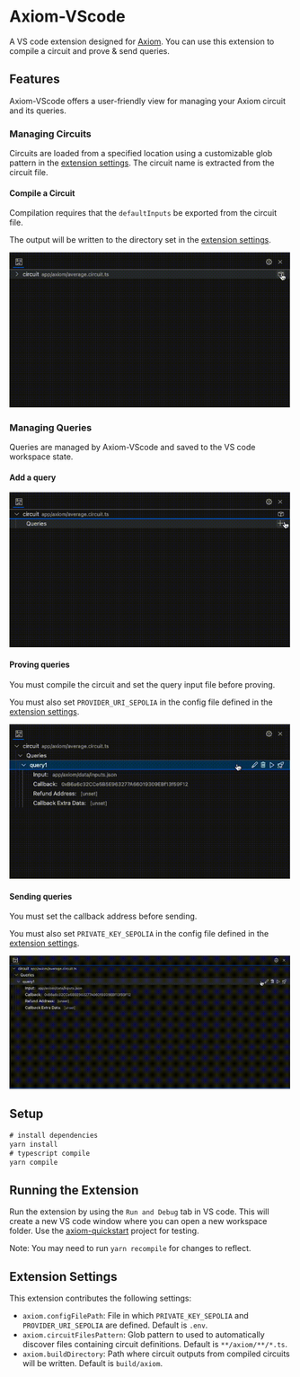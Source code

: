 # Axiom-VScode

A VS code extension designed for [Axiom](https://www.axiom.xyz/). You can use this extension to compile a circuit and prove & send queries.

## Features

Axiom-VScode offers a user-friendly view for managing your Axiom circuit and its queries. 

### Managing Circuits

Circuits are loaded from a specified location using a customizable glob pattern in the [extension settings](#extension-settings). The circuit name is extracted from the circuit file.

#### Compile a Circuit

Compilation requires that the `defaultInputs` be exported from the circuit file. 

The output will be written to the directory set in the [extension settings](#extension-settings).

<img src="media/compileCircuitExample.gif" width="500" />

### Managing Queries

Queries are managed by Axiom-VScode and saved to the VS code workspace state. 

#### Add a query
<img src="media/addQueryExample.gif" width="500" />

#### Proving queries

You must compile the circuit and set the query input file before proving.

You must also set `PROVIDER_URI_SEPOLIA` in the config file defined in the [extension settings](#extension-settings).

<img src="media/proveQueryExample.gif" width="500" />

#### Sending queries

You must set the callback address before sending.

You must also set `PRIVATE_KEY_SEPOLIA` in the config file defined in the [extension settings](#extension-settings).

<img src="media/sendQueryExample.gif" width="500" />

## Setup

```
# install dependencies
yarn install
# typescript compile
yarn compile
```

## Running the Extension

Run the extension by using the `Run and Debug` tab in VS code. This will create a new VS code window where you can open a new workspace folder. Use the [axiom-quickstart](https://github.com/axiom-crypto/axiom-quickstart) project for testing.

Note: You may need to run `yarn recompile` for changes to reflect.

## Extension Settings

This extension contributes the following settings:

* `axiom.configFilePath`: File in which `PRIVATE_KEY_SEPOLIA` and `PROVIDER_URI_SEPOLIA` are defined. Default is `.env`.
* `axiom.circuitFilesPattern`: Glob pattern to used to automatically discover files containing circuit definitions. Default is `**/axiom/**/*.ts`.
* `axiom.buildDirectory`: Path where circuit outputs from compiled circuits will be written. Default is `build/axiom`.
